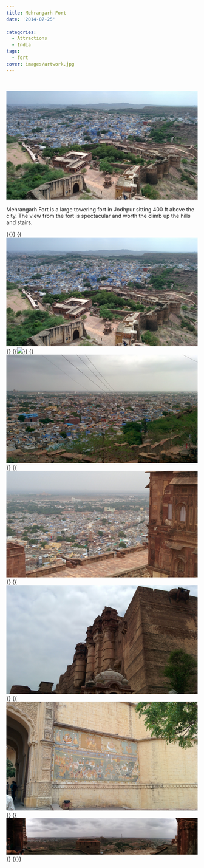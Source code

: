 ```yaml
---
title: Mehrangarh Fort
date: '2014-07-25'

categories:
  - Attractions
  - India
tags:
  - fort
cover: images/artwork.jpg
---
```


 

![IMG_20140725_141123](images/IMG_20140725_141123-1024x583.jpg)

Mehrangarh Fort is a large towering fort in Jodhpur sitting 400 ft above the city. The view from the fort is spectacular and worth the climb up the hills and stairs. 


{{<gallery>}}
  {{<img src="images/IMG_20140725_141123.jpg">}}
  {{<img src="images/PANO_20140725_141132.jpg">}}
  {{<img src="images/IMG_20140725_154050.jpg">}}
  {{<img src="images/IMG_20140725_140150.jpg">}}
  {{<img src="images/IMG_20140725_130119.jpg">}}
  {{<img src="images/IMG_20140725_130453.jpg">}}
  {{<img src="images/PANO_20140725_135914.jpg">}}
{{</gallery>}}
